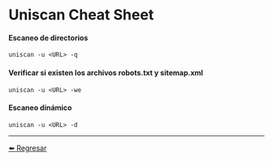 # Uniscan Cheat Sheet

#### Escaneo de directorios
```
uniscan -u <URL> -q
```

#### Verificar si existen los archivos robots.txt y sitemap.xml
```
uniscan -u <URL> -we
```

#### Escaneo dinámico
```
uniscan -u <URL> -d
```

---

[:arrow_left: Regresar](https://github.com/m4lal0/cheatsheets)